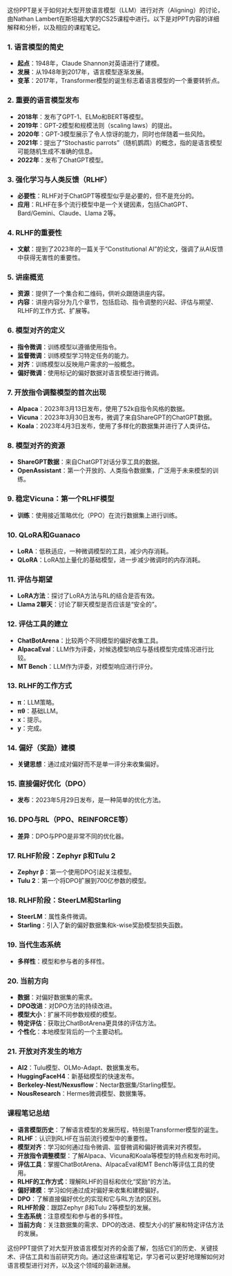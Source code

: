 这份PPT是关于如何对大型开放语言模型（LLM）进行对齐（Aligning）的讨论，由Nathan Lambert在斯坦福大学的CS25课程中进行。以下是对PPT内容的详细解释和分析，以及相应的课程笔记。

### 1. 语言模型的简史
- **起点**：1948年，Claude Shannon对英语进行了建模。
- **发展**：从1948年到2017年，语言模型逐渐发展。
- **变革**：2017年，Transformer模型的诞生标志着语言模型的一个重要转折点。

### 2. 重要的语言模型发布
- **2018年**：发布了GPT-1、ELMo和BERT等模型。
- **2019年**：GPT-2模型和规模法则（scaling laws）的提出。
- **2020年**：GPT-3模型展示了令人惊讶的能力，同时也伴随着一些风险。
- **2021年**：提出了“Stochastic parrots”（随机鹦鹉）的概念，指的是语言模型可能随机生成不准确的信息。
- **2022年**：发布了ChatGPT模型。

### 3. 强化学习与人类反馈（RLHF）
- **必要性**：RLHF对于ChatGPT等模型似乎是必要的，但不是充分的。
- **应用**：RLHF在多个流行模型中是一个关键因素，包括ChatGPT、Bard/Gemini、Claude、Llama 2等。

### 4. RLHF的重要性
- **文献**：提到了2023年的一篇关于“Constitutional AI”的论文，强调了从AI反馈中获得无害性的重要性。

### 5. 讲座概览
- **资源**：提供了一个集合和二维码，供听众跟随讲座内容。
- **内容**：讲座内容分为几个章节，包括启动、指令调整的兴起、评估与期望、RLHF的工作方式、扩展等。

### 6. 模型对齐的定义
- **指令微调**：训练模型以遵循使用指令。
- **监督微调**：训练模型学习特定任务的能力。
- **对齐**：训练模型以反映用户需求的一般概念。
- **偏好微调**：使用标记的偏好数据对语言模型进行微调。

### 7. 开放指令调整模型的首次出现
- **Alpaca**：2023年3月13日发布，使用了52k自指令风格的数据。
- **Vicuna**：2023年3月30日发布，微调了来自ShareGPT的ChatGPT数据。
- **Koala**：2023年4月3日发布，使用了多样化的数据集并进行了人类评估。

### 8. 模型对齐的资源
- **ShareGPT数据**：来自ChatGPT对话分享工具的数据。
- **OpenAssistant**：第一个开放的、人类指令数据集，广泛用于未来模型的训练。

### 9. 稳定Vicuna：第一个RLHF模型
- **训练**：使用接近策略优化（PPO）在流行数据集上进行训练。

### 10. QLoRA和Guanaco
- **LoRA**：低秩适应，一种微调模型的工具，减少内存消耗。
- **QLoRA**：LoRA加上量化的基础模型，进一步减少微调时的内存消耗。

### 11. 评估与期望
- **LoRA方法**：探讨了LoRA方法与RL的结合是否有效。
- **Llama 2聊天**：讨论了聊天模型是否应该是“安全的”。

### 12. 评估工具的建立
- **ChatBotArena**：比较两个不同模型的偏好收集工具。
- **AlpacaEval**：LLM作为评委，对候选模型响应与基线模型完成情况进行比较。
- **MT Bench**：LLM作为评委，对模型响应进行评分。

### 13. RLHF的工作方式
- **π**：LLM策略。
- **πθ**：基础LLM。
- **x**：提示。
- **y**：完成。

### 14. 偏好（奖励）建模
- **关键思想**：通过成对偏好而不是单一评分来收集偏好。

### 15. 直接偏好优化（DPO）
- **发布**：2023年5月29日发布，是一种简单的优化方法。

### 16. DPO与RL（PPO、REINFORCE等）
- **差异**：DPO与PPO是非常不同的优化器。

### 17. RLHF阶段：Zephyr β和Tulu 2
- **Zephyr β**：第一个使用DPO引起关注模型。
- **Tulu 2**：第一个将DPO扩展到700亿参数的模型。

### 18. RLHF阶段：SteerLM和Starling
- **SteerLM**：属性条件微调。
- **Starling**：引入了新的偏好数据集和k-wise奖励模型损失函数。

### 19. 当代生态系统
- **多样性**：模型和参与者的多样性。

### 20. 当前方向
- **数据**：对偏好数据集的需求。
- **DPO改进**：对DPO方法的持续改进。
- **模型大小**：扩展不同参数规模的模型。
- **特定评估**：获取比ChatBotArena更具体的评估方法。
- **个性化**：本地模型背后的一个主要动机。

### 21. 开放对齐发生的地方
- **AI2**：Tulu模型、OLMo-Adapt、数据集发布。
- **HuggingFaceH4**：新基础模型的快速发布。
- **Berkeley-Nest/Nexusflow**：Nectar数据集/Starling模型。
- **NousResearch**：Hermes微调模型、数据集等。

### 课程笔记总结
- **语言模型历史**：了解语言模型的发展历程，特别是Transformer模型的诞生。
- **RLHF**：认识到RLHF在当前流行模型中的重要性。
- **模型对齐**：学习如何通过指令微调、监督微调和偏好微调来对齐模型。
- **开放指令调整模型**：了解Alpaca、Vicuna和Koala等模型的特点和发布时间。
- **评估工具**：掌握ChatBotArena、AlpacaEval和MT Bench等评估工具的使用。
- **RLHF的工作方式**：理解RLHF的目标和优化“奖励”的方法。
- **偏好建模**：学习如何通过成对偏好来收集和建模偏好。
- **DPO**：了解直接偏好优化的实现和它与RL方法的区别。
- **RLHF阶段**：跟踪Zephyr β和Tulu 2等模型的发展。
- **生态系统**：注意模型和参与者的多样性。
- **当前方向**：关注数据集的需求、DPO的改进、模型大小的扩展和特定评估方法的发展。

这份PPT提供了对大型开放语言模型对齐的全面了解，包括它们的历史、关键技术、评估工具和当前研究方向。通过这些课程笔记，学习者可以更好地理解如何对语言模型进行对齐，以及这个领域的最新进展。
